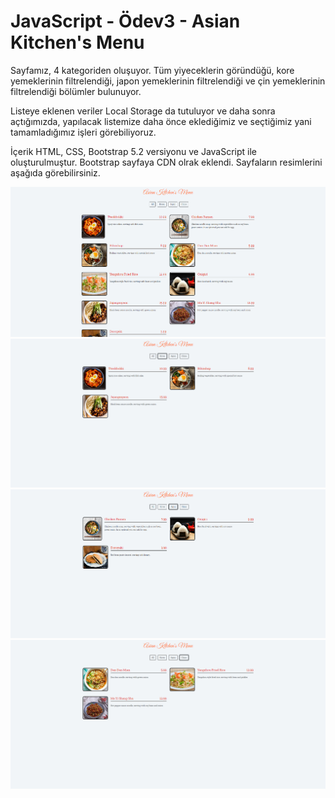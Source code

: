 # JavaScript - Ödev3 - Asian Kitchen's Menu
Sayfamız, 4 kategoriden oluşuyor. Tüm yiyeceklerin göründüğü, kore yemeklerinin filtrelendiği, japon yemeklerinin filtrelendiği ve çin yemeklerinin filtrelendiği bölümler bulunuyor.

Listeye eklenen veriler Local Storage da tutuluyor ve daha sonra açtığımızda, yapılacak listemize daha önce eklediğimiz ve seçtiğimiz yani tamamladığımız işleri görebiliyoruz. 

İçerik HTML, CSS, Bootstrap 5.2 versiyonu ve JavaScript ile oluşturulmuştur. Bootstrap sayfaya CDN olrak eklendi. Sayfaların resimlerini aşağıda görebilirsiniz.

 ![Screenshot](screenshots/1.PNG)
 ![Screenshot](screenshots/2.PNG)
 ![Screenshot](screenshots/3.PNG)
 ![Screenshot](screenshots/4.PNG)